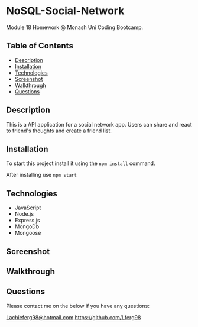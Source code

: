 # NoSQL-Social-Network

Module 18 Homework @ Monash Uni Coding Bootcamp.

## Table of Contents

- [Description](#description)
- [Installation](#installation)
- [Technologies](#technologies)
- [Screenshot](#screenshot)
- [Walkthrough](#walkthrough)
- [Questions](#questions)

## Description

This is a API application for a social network app. Users can share and react to friend's thoughts and create a friend list.

## Installation

To start this project install it using the `npm install` command.

After installing use `npm start`

## Technologies

- JavaScript
- Node.js
- Express.js
- MongoDb
- Mongoose

## Screenshot

## Walkthrough

## Questions

Please contact me on the below if you have any questions:

Lachieferg98@hotmail.com 
https://github.com/Lferg98
